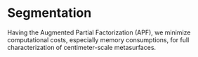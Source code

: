# Segmentation
Having the Augmented Partial Factorization (APF), we minimize computational costs, especially memory consumptions, for full characterization of centimeter-scale metasurfaces.

